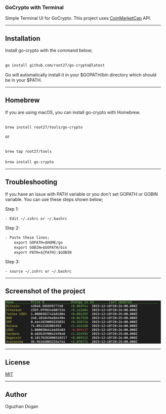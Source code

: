 ### GoCrypto with Terminal

Simple Terminal UI for GoCrypto. This project uses [CoinMarketCap](https://coinmarketcap.com/) API.

---

## Installation

Install go-crypto with the command below;

```bash

go install github.com/root27/go-crypto@latest

```

Go will automatically install it in your $GOPATH/bin directory which should be in your $PATH.

---

## Homebrew

If you are using macOS, you can install go-crypto with Homebrew.

```bash

brew install root27/tools/go-crypto

```

or

```bash

brew tap root27/tools

brew install go-crypto

```

---

## Troubleshooting

If you have an issue with PATH variable or you don't set GOPATH or GOBIN variable. You can use these steps shown below;

Step 1:

    - Edit ~/.zshrc or ~/.bashrc

Step 2:

    - Paste these lines;
        export GOPATH=$HOME/go
        export GOBIN=$GOPATH/bin
        export PATH=${PATH}:$GOBIN

Step 3:

    - source ~/.zshrc or ~/.bashrc

---

## Screenshot of the project

![Screenshot](./assets/getAll.png)

---

## License


[MIT](./LICENSE)

---

## Author

Oguzhan Dogan




